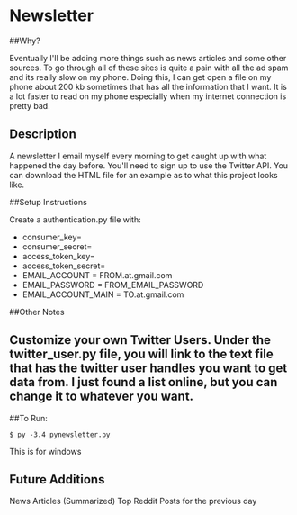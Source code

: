 # Newsletter

##Why?

Eventually I'll be adding more things such as news articles and some other sources. To go through all of these sites is quite a pain with all the ad spam and its really slow on my phone. Doing this, I can get open a file on my phone about 200 kb sometimes that has all the information that I want. It is a lot faster to read on my phone especially when my internet connection is pretty bad.

## Description

A newsletter I email myself every morning to get caught up with what happened the day before. You'll need to sign up to use the Twitter API. You can download the HTML file for an example as to what this project looks like.

##Setup Instructions

Create a authentication.py file with:
* consumer_key=
* consumer_secret=
* access_token_key=
* access_token_secret=
* EMAIL_ACCOUNT = FROM.at.gmail.com
* EMAIL_PASSWORD = FROM_EMAIL_PASSWORD
* EMAIL_ACCOUNT_MAIN = TO.at.gmail.com

##Other Notes

Customize your own Twitter Users. Under the twitter_user.py file, you will link to the text file that has the twitter user handles you want to get data from. I just found a list online, but you can change it to whatever you want.
-----------
##To Run:
```
$ py -3.4 pynewsletter.py
```
This is for windows


## Future Additions
News Articles (Summarized)
Top Reddit Posts for the previous day
